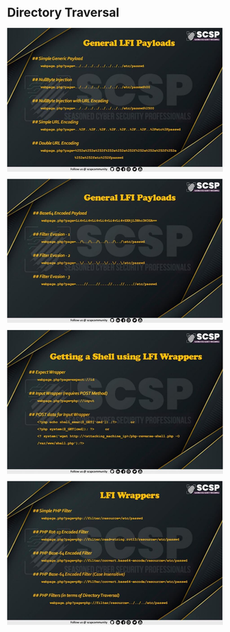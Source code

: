 # Directory Traversal

![](<../../.gitbook/assets/imagen (15).png>)

![](<../../.gitbook/assets/imagen (16).png>)

![](<../../.gitbook/assets/imagen (17).png>)

![](<../../.gitbook/assets/imagen (18).png>)
